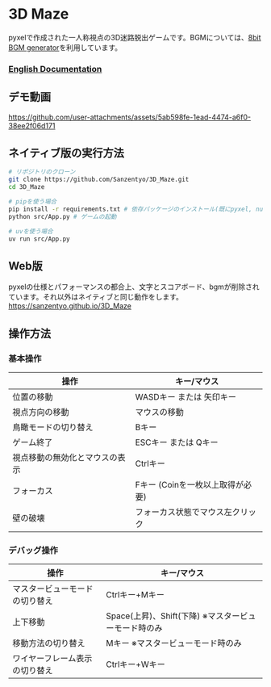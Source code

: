 # 3D Maze
pyxelで作成された一人称視点の3D迷路脱出ゲームです。BGMについては、[8bit BGM generator](https://github.com/shiromofufactory/8bit-bgm-generator)を利用しています。

### [English Documentation](./README_EN.md)

## デモ動画
https://github.com/user-attachments/assets/5ab598fe-1ead-4474-a6f0-38ee2f06d171

## ネイティブ版の実行方法
```sh
# リポジトリのクローン
git clone https://github.com/Sanzentyo/3D_Maze.git
cd 3D_Maze

# pipを使う場合
pip install -r requirements.txt # 依存パッケージのインストール(既にpyxel, numpy, pyxel-universal-fontがインストールされている場合は不要)
python src/App.py # ゲームの起動

# uvを使う場合
uv run src/App.py
```

## Web版
pyxelの仕様とパフォーマンスの都合上、文字とスコアボード、bgmが削除されています。それ以外はネイティブと同じ動作をします。  
https://sanzentyo.github.io/3D_Maze

## 操作方法

### 基本操作
| 操作 | キー/マウス |
|------|------------|
| 位置の移動 | WASDキー または 矢印キー |
| 視点方向の移動 | マウスの移動 |
| 鳥瞰モードの切り替え | Bキー |
| ゲーム終了 | ESCキー または Qキー |
| 視点移動の無効化とマウスの表示 | Ctrlキー |
| フォーカス | Fキー (Coinを一枚以上取得が必要) |
| 壁の破壊 | フォーカス状態でマウス左クリック |

### デバッグ操作
| 操作 | キー/マウス |
|------|------------|
| マスタービューモードの切り替え | Ctrlキー+Mキー |
| 上下移動 | Space(上昇)、Shift(下降) ※マスタービューモード時のみ |
| 移動方法の切り替え | Mキー ※マスタービューモード時のみ |
| ワイヤーフレーム表示の切り替え | Ctrlキー+Wキー |
